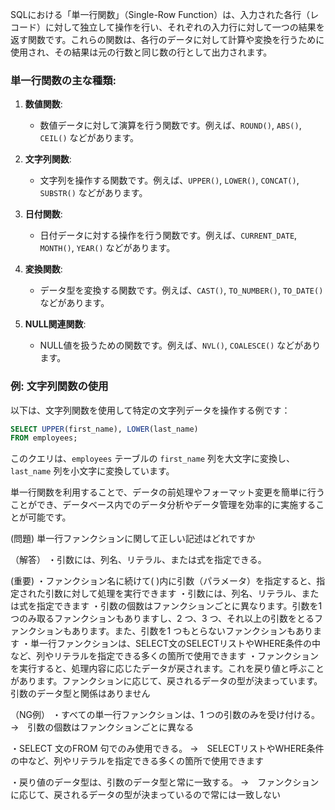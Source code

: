 SQLにおける「単一行関数」（Single-Row Function）は、入力された各行（レコード）に対して独立して操作を行い、それぞれの入力行に対して一つの結果を返す関数です。これらの関数は、各行のデータに対して計算や変換を行うために使用され、その結果は元の行数と同じ数の行として出力されます。

### 単一行関数の主な種類:
1. **数値関数**:
   - 数値データに対して演算を行う関数です。例えば、`ROUND()`, `ABS()`, `CEIL()` などがあります。

2. **文字列関数**:
   - 文字列を操作する関数です。例えば、`UPPER()`, `LOWER()`, `CONCAT()`, `SUBSTR()` などがあります。

3. **日付関数**:
   - 日付データに対する操作を行う関数です。例えば、`CURRENT_DATE`, `MONTH()`, `YEAR()` などがあります。

4. **変換関数**:
   - データ型を変換する関数です。例えば、`CAST()`, `TO_NUMBER()`, `TO_DATE()` などがあります。

5. **NULL関連関数**:
   - NULL値を扱うための関数です。例えば、`NVL()`, `COALESCE()` などがあります。

### 例: 文字列関数の使用
以下は、文字列関数を使用して特定の文字列データを操作する例です：
```sql
SELECT UPPER(first_name), LOWER(last_name)
FROM employees;
```
このクエリは、`employees` テーブルの `first_name` 列を大文字に変換し、`last_name` 列を小文字に変換しています。

単一行関数を利用することで、データの前処理やフォーマット変更を簡単に行うことができ、データベース内でのデータ分析やデータ管理を効率的に実施することが可能です。



(問題)
単一行ファンクションに関して正しい記述はどれですか

（解答）
・引数には、列名、リテラル、または式を指定できる。

(重要)
・ファンクション名に続けて( )内に引数（パラメータ）を指定すると、指定された引数に対して処理を実行できます
・引数には、列名、リテラル、または式を指定できます
・引数の個数はファンクションごとに異なります。引数を1 つのみ取るファンクションもありますし、2 つ、3 つ、それ以上の引数をとるファンクションもあります。また、引数を1 つもとらないファンクションもあります
・単一行ファンクションは、SELECT文のSELECTリストやWHERE条件の中など、列やリテラルを指定できる多くの箇所で使用できます
・ファンクションを実行すると、処理内容に応じたデータが戻されます。これを戻り値と呼ぶことがあります。ファンクションに応じて、戻されるデータの型が決まっています。引数のデータ型と関係はありません

（NG例）
・すべての単一行ファンクションは、1 つの引数のみを受け付ける。
→　引数の個数はファンクションごとに異なる

・SELECT 文のFROM 句でのみ使用できる。
→　SELECTリストやWHERE条件の中など、列やリテラルを指定できる多くの箇所で使用できます

・戻り値のデータ型は、引数のデータ型と常に一致する。
→　ファンクションに応じて、戻されるデータの型が決まっているので常には一致しない

